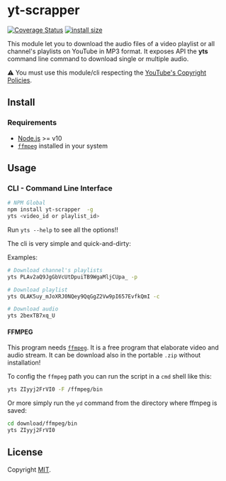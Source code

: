 # yt-scrapper 

[![Coverage Status](https://coveralls.io/repos/github/Eomm/youtube-download-playlist/badge.svg?branch=master)](https://coveralls.io/github/Eomm/youtube-download-playlist?branch=master)
[![install size](https://packagephobia.now.sh/badge?p=yt-scrapper )](https://packagephobia.now.sh/result?p=yt-scrapper )

This module let you to download the audio files of a video playlist or all channel's playlists on YouTube in MP3 format.
It exposes API the **yts** command line command to download single or multiple audio.

⚠ You must use this module/cli respecting the [YouTube's Copyright Policies](https://www.youtube.com/intl/en/about/copyright/#support-and-troubleshooting).

## Install

### Requirements

- [Node.js](https://nodejs.org/it/download/) >= v10
- [`ffmpeg`](https://www.ffmpeg.org/download.html) installed in your system

## Usage

### CLI - Command Line Interface

```sh
# NPM Global
npm install yt-scrapper  -g
yts <video_id or playlist_id>
```

Run `yts --help` to see all the options!!

The cli is very simple and quick-and-dirty:

Examples:

```sh
# Download channel's playlists
yts PLAv2aQ9JgGbVcUtDpuiTB9WgaMljCUpa_ -p

# Download playlist
yts OLAK5uy_mJoXRJ0NQey9QqGgZ2Vw9pI657EvfkQmI -c

# Download audio
yts 2bexTB7xq_U
```


#### FFMPEG

This program needs [`ffmpeg`](https://www.ffmpeg.org/download.html).
It is a free program that elaborate video and audio stream.
It can be download also in the portable `.zip` without installation!

To config the `ffmpeg` path you can run the script in a `cmd` shell like this:

```sh
yts ZIyyj2FrVI0 -F /ffmpeg/bin
```

Or more simply run the `yd` command from the directory where ffmpeg is saved:

```sh
cd download/ffmpeg/bin
yts ZIyyj2FrVI0
```
## License

Copyright [MIT](./LICENSE).